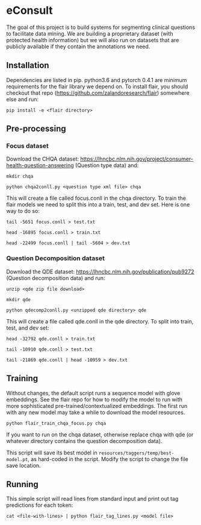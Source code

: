 # eConsult
The goal of this project is to build systems for segmenting clinical questions to facilitate data mining.
We are building a proprietary dataset (with protected health information) but we will also run on datasets that are publicly available if they contain the annotations we need.

## Installation
Dependencies are listed in pip. python3.6 and pytorch 0.4.1 are minimum requirements for the flair library we depend on. To install flair, you should checkout that repo (https://github.com/zalandoresearch/flair) somewhere else and run:

```pip install -e <flair directory>```

## Pre-processing
### Focus dataset
Download the CHQA dataset: https://lhncbc.nlm.nih.gov/project/consumer-health-question-answering (Question type data) and:

```mkdir chqa```

```python chqa2conll.py <question type xml file> chqa```

This will create a file called focus.conll in the chqa directory. To train the flair models we need to split this into a train, test, and dev set. Here is one way to do so:

```tail -5651 focus.conll > test.txt```

```head -16895 focus.conll > train.txt ```

```head -22499 focus.conll | tail -5604 > dev.txt```

### Question Decomposition dataset
Download the QDE dataset: https://lhncbc.nlm.nih.gov/publication/pub9272 (Question decomposition data) and run:

```unzip <qde zip file download>```

```mkdir qde```

```python qdecomp2conll.py <unzipped qde directory> qde```

This will create a file called qde.conll in the qde directory. To split into train, test, and dev set:

```head -32792 qde.conll > train.txt```

```tail -10910 qde.conll > test.txt```

```tail -21869 qde.conll | head -10959 > dev.txt```

## Training
Without changes, the default script runs a sequence model with glove embeddings. See the flair repo for how to modify the model to run with more sophisticated pre-trained/contextualized embeddings. The first run with any new model may take a while to download the model resources.

```python flair_train_chqa_focus.py chqa```

If you want to run on the chqa dataset, otherwise replace chqa with qde (or whatever directory contains the question decomposition data). 

This script will save its best model in ```resources/taggers/temp/best-model.pt```, as hard-coded in the script. Modify the script to change the file save location.

## Running
This simple script will read lines from standard input and print out tag predictions for each token:

```cat <file-with-lines> | python flair_tag_lines.py <model file>```

